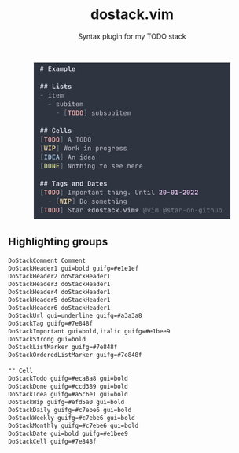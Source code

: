 <h1 align="center">dostack.vim</h1>
<p align="center" >Syntax plugin for my TODO stack</p>
<br>
<p align="center">
    <img width="400" src=".github/showcase.png">
</p>


## Highlighting groups
```
DoStackComment Comment
DoStackHeader1 gui=bold guifg=#e1e1ef
DoStackHeader2 doStackHeader1
DoStackHeader3 doStackHeader1
DoStackHeader4 doStackHeader1
DoStackHeader5 doStackHeader1
DoStackHeader6 doStackHeader1
DoStackUrl gui=underline guifg=#a3a3a8
DoStackTag guifg=#7e848f
DoStackImportant gui=bold,italic guifg=#e1bee9
DoStackStrong gui=bold
DoStackListMarker guifg=#7e848f
DoStackOrderedListMarker guifg=#7e848f 

"" Cell
DoStackTodo guifg=#eca8a8 gui=bold
DoStackDone guifg=#ccd389 gui=bold
DoStackIdea guifg=#a5c6e1 gui=bold
DoStackWip guifg=#efd5a0 gui=bold
DoStackDaily guifg=#c7ebe6 gui=bold
DoStackWeekly guifg=#c7ebe6 gui=bold
DoStackMonthly guifg=#c7ebe6 gui=bold
DoStackDate gui=bold guifg=#e1bee9
DoStackCell guifg=#7e848f
```
